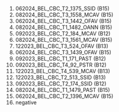 1. 062024_BEL_CBC_T2_1375_SSID (B15)
2. 082024_BEL_CBC_T3_1558_MCAV (B15)
3. 062024_BEL_CBC_T3_1442_OFAV (B15)
4. 082024_BEL_CBC_T1_1482_OANN (B15)
5. 092023_BEL_CBC_T2_184_MCAV (B12)
6. 082024_BEL_CBC_T3_1561_MCAV (B15)
7. 122023_BEL_CBC_T3_524_OFAV (B13)
8. 062024_BEL_CBC_T3_1439_OFAV (B15)
9. 092023_BEL_CBC_T1_171_PAST (B12)
10. 092023_BEL_CBC_T4_92_PSTR (B12)
11. 122023_BEL_CBC_T4_539_MCAV (B13)
12. 122023_BEL_CBC_T2_513_SSID (B13)
13. 092023_BEL_CBC_T2_174_SSID (B12)
14. 082024_BEL_CBC_T1_1479_PAST (B15)
15. 062024_BEL_CBC_T2_1396_MCAV (B15)
16. negative